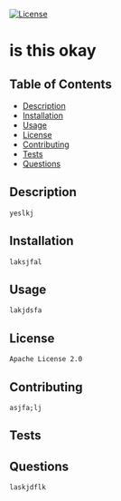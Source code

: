  [![License](https://img.shields.io/badge/License-Apache%202.0-blue.svg)](https://opensource.org/licenses/Apache-2.0)
  # is this okay
  ## Table of Contents 
  - [Description](#description)
  - [Installation](#installation)
  - [Usage](#usage)
  - [License](#license)
  - [Contributing](#contributing)
  - [Tests](#tests)
  - [Questions](#questions)

## Description
    yeslkj
## Installation 
    laksjfal
## Usage
    lakjdsfa
## License
    Apache License 2.0
## Contributing
    asjfa;lj
## Tests
## Questions
    laskjdflk

